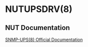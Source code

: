 # NUTUPSDRV(8)


## NUT Documentation

[SNMP-UPS(8) Official Documentation](https://networkupstools.org/docs/man/nutupsdrv.html)
